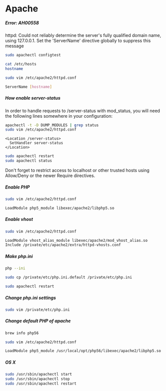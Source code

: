 # Apache

##### Error: AH00558

httpd: Could not reliably determine the server's fully qualified domain name, using 127.0.0.1. Set the 'ServerName' directive globally to suppress this message

```bash
sudo apachectl configtest

cat /etc/hosts
hostname

sudo vim /etc/apache2/httpd.conf

ServerName [hostname]
```

##### How enable server-status

In order to handle requests to /server-status with mod_status, you will need the following lines somewhere in your configuration:

```bash
apachectl -t -D DUMP_MODULES | grep status
sudo vim /etc/apache2/httpd.conf
```

```
<Location /server-status>
  SetHandler server-status
</Location>
```

```bash
sudo apachectl restart
sudo apachectl status
```

Don't forget to restrict access to localhost or other trusted hosts using Allow/Deny or the newer Require directives.

##### Enable PHP

```bash
sudo vim /etc/apache2/httpd.conf

LoadModule php5_module libexec/apache2/libphp5.so
```

##### Enable vhost

```bash
sudo vim /etc/apache2/httpd.conf

LoadModule vhost_alias_module libexec/apache2/mod_vhost_alias.so
Include /private/etc/apache2/extra/httpd-vhosts.conf
```

##### Make php.ini

```bash
php --ini

sudo cp /private/etc/php.ini.default /private/etc/php.ini

sudo apachectl restart
```

##### Change php.ini settings

```bash
sudo vim /private/etc/php.ini
```

##### Change default PHP of apache

```bash
brew info php56

sudo vim /etc/apache2/httpd.conf

LoadModule php5_module /usr/local/opt/php56/libexec/apache2/libphp5.so
```

##### OS X

```bash
sudo /usr/sbin/apachectl start
sudo /usr/sbin/apachectl stop
sudo /usr/sbin/apachectl restart
```
